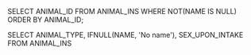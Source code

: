 SELECT ANIMAL_ID FROM ANIMAL_INS 
WHERE NOT(NAME IS NULL)
ORDER BY ANIMAL_ID;



SELECT ANIMAL_TYPE, IFNULL(NAME, 'No name'), SEX_UPON_INTAKE FROM ANIMAL_INS



